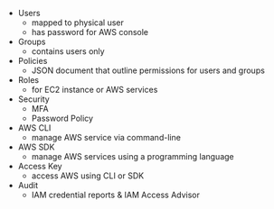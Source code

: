 - Users
  - mapped to physical user
  - has password for AWS console
- Groups
  - contains users only
- Policies
  - JSON document that outline permissions for users and groups
- Roles
  - for EC2 instance or AWS services
- Security
  - MFA
  - Password Policy
- AWS CLI
  - manage AWS service via command-line
- AWS SDK
  - manage AWS services using a programming language
- Access Key
  - access AWS using CLI or SDK
- Audit
  - IAM credential reports & IAM Access Advisor
